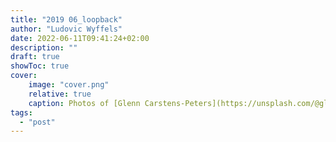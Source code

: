 ```yaml
---
title: "2019 06_loopback"
author: "Ludovic Wyffels"
date: 2022-06-11T09:41:24+02:00
description: ""
draft: true
showToc: true
cover:
    image: "cover.png"
    relative: true
    caption: Photos of [Glenn Carstens-Peters](https://unsplash.com/@glenncarstenspeters) on [Unsplash](https://unsplash.com)
tags:
  - "post"
---
```

